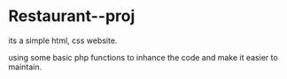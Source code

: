 # Restaurant--proj
its a simple html, css website. 

using some basic php functions to inhance the code and make it easier to maintain.
